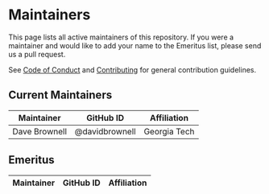 # Maintainers

This page lists all active maintainers of this repository. If you were a maintainer and would like to add your name to the Emeritus list, please send us a pull request.

See [Code of Conduct](CODE_OF_CONDUCT.md) and [Contributing](CONTRIBUTING.md) for general contribution guidelines.

## Current Maintainers
| Maintainer | GitHub ID | Affiliation |
| --- | --- | --- |
| Dave Brownell | @davidbrownell | Georgia Tech |

## Emeritus
| Maintainer | GitHub ID | Affiliation |
| --- | --- | --- |
